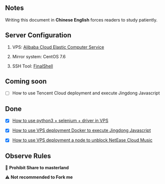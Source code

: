 ## Notes

Writing this document in **Chinese English** forces readers to study patiently.

## Server Configuration

1. VPS: [Alibaba Cloud Elastic Computer Service](https://www.aliyun.com/product/swas)

2. Mirror system: CentOS 7.6

3. SSH Tool: [FinalShell](http://www.hostbuf.com/t/988.html)

## Coming soon

- [ ] How to use Tencent Cloud deployment and execute Jingdong Javascript

## Done

- [x] [How to use python3 + selenium + driver in VPS](https://github.com/YamTian/Notes/tree/master/Python3.7.2)

- [x] [How to use VPS deployment Docker to execute Jingdong Javascript](https://github.com/YamTian/Notes/tree/master/Docker)

- [x] [How to use VPS deployment a node to unblock NetEase Cloud Music](https://github.com/YamTian/Notes/tree/master/NeteaseMusic)


## Observe Rules

🚫 **Prohibit Share to masterland**

️️⚠ **Not recommended to Fork me**
